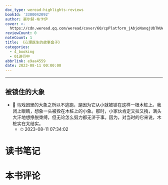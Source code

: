 ```yaml
---
doc_type: weread-highlights-reviews
bookId: '3300042092'
author: 豪尔赫·布卡伊
cover: >-
  https://cdn.weread.qq.com/weread/cover/60/cpPlatform_jAbjoNanqjUbTWUefe4eJs/t7_cpPlatform_jAbjoNanqjUbTWUefe4eJs.jpg
reviewCount: 0
noteCount: 1
title: 《心理医生的故事盒子》
categories:
  - 4_booking
  - 01进行中
abbrlink: e9aa4559
date: 2023-08-11 00:00:00
---
```


---


## 被锁住的大象


- 📌 马戏团里的大象之所以不逃跑，是因为它从小就被锁在这样一根木桩上。我闭上眼睛，想象一头被拴在木桩上的小象。那时，小家伙肯定又拉又拽，满头大汗地想挣脱束缚，但无论怎么努力都无济于事。因为，对当时的它来说，木桩实在太结实。 
    - ⏱ 2023-08-11 07:34:02 

# 读书笔记


# 本书评论
